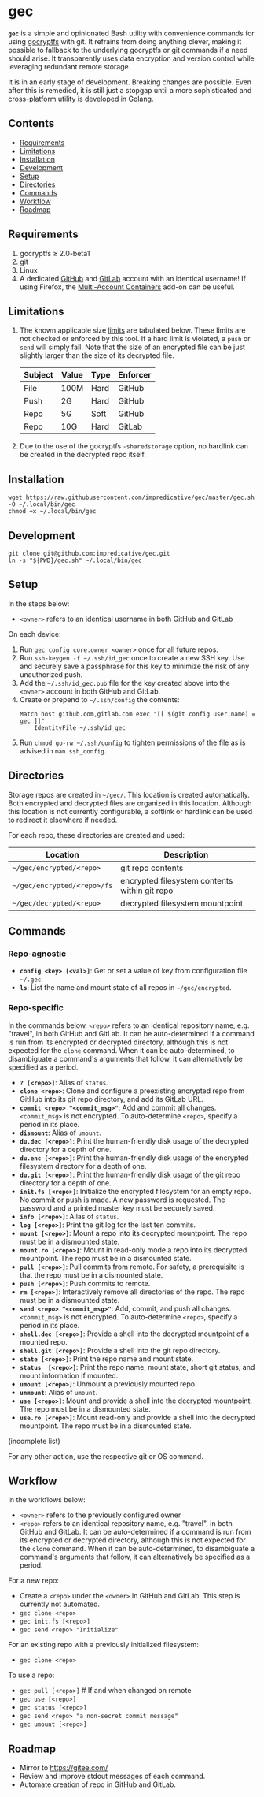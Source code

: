 # gec

**`gec`** is a simple and opinionated Bash utility with convenience commands for using [gocryptfs](https://github.com/rfjakob/gocryptfs) with git.
It refrains from doing anything clever, making it possible to fallback to the underlying gocryptfs or git commands if a need should arise.
It transparently uses data encryption and version control while leveraging redundant remote storage.

It is in an early stage of development. Breaking changes are possible.
Even after this is remedied, it is still just a stopgap until a more sophisticated and cross-platform utility is developed in Golang.

## Contents
* [Requirements](#requirements)
* [Limitations](#limitations)
* [Installation](#installation)
* [Development](#development)
* [Setup](#setup)
* [Directories](#directories)
* [Commands](#commands)
* [Workflow](#workflow)
* [Roadmap](#roadmap)

## Requirements
1. gocryptfs ≥ 2.0-beta1
1. git
1. Linux
1. A dedicated [GitHub](https://github.com/) and [GitLab](https://gitlab.com/) account with an identical username!
If using Firefox, the [Multi-Account Containers](https://addons.mozilla.org/en-US/firefox/addon/multi-account-containers/) add-on can be useful.

## Limitations
1. The known applicable size [limits](https://stackoverflow.com/a/59479166/) are tabulated below.
These limits are not checked or enforced by this tool. If a hard limit is violated, a `push` or `send` will simply fail.
Note that the size of an encrypted file can be just slightly larger than the size of its decrypted file.

    | Subject | Value | Type | Enforcer |
    |---------|-------|------|----------|
    | File    | 100M  | Hard | GitHub   |
    | Push    | 2G    | Hard | GitHub   |
    | Repo    | 5G    | Soft | GitHub   |
    | Repo    | 10G   | Hard | GitLab   |

1. Due to the use of the gocryptfs `-sharedstorage` option, no hardlink can be created in the decrypted repo itself.

## Installation
```shell script
wget https://raw.githubusercontent.com/impredicative/gec/master/gec.sh -O ~/.local/bin/gec
chmod +x ~/.local/bin/gec
```

## Development
```shell script
git clone git@github.com:impredicative/gec.git
ln -s "${PWD}/gec.sh" ~/.local/bin/gec
```

## Setup
In the steps below:
* `<owner>` refers to an identical username in both GitHub and GitLab

On each device:
1. Run `gec config core.owner <owner>` once for all future repos.
1. Run `ssh-keygen -f ~/.ssh/id_gec` once to create a new SSH key. Use and securely save a passphrase for this key to minimize the risk of any unauthorized push.
1. Add the `~/.ssh/id_gec.pub` file for the key created above into the `<owner>` account in both GitHub and GitLab.
1. Create or prepend to `~/.ssh/config` the contents:
    ```shell script
    Match host github.com,gitlab.com exec "[[ $(git config user.name) = gec ]]"
        IdentityFile ~/.ssh/id_gec
    ```
1. Run `chmod go-rw ~/.ssh/config` to tighten permissions of the file as is advised in `man ssh_config`.

## Directories
Storage repos are created in `~/gec/`. This location is created automatically. Both encrypted and decrypted files are organized in this location.
Although this location is not currently configurable, a softlink or hardlink can be used to redirect it elsewhere if needed.

For each repo, these directories are created and used:

| Location                    | Description                                   |
|-----------------------------|-----------------------------------------------|
| `~/gec/encrypted/<repo>`    | git repo contents                             |
| `~/gec/encrypted/<repo>/fs` | encrypted filesystem contents within git repo |
| `~/gec/decrypted/<repo>`    | decrypted filesystem mountpoint               |

## Commands
### Repo-agnostic
* **`config <key> [<val>]`**: Get or set a value of key from configuration file `~/.gec`.
* **`ls`**: List the name and mount state of all repos in `~/gec/encrypted`.

### Repo-specific
In the commands below, `<repo>` refers to an identical repository name, e.g. "travel", in both GitHub and GitLab.
It can be auto-determined if a command is run from its encrypted or decrypted directory, although this is not expected for the `clone` command.
When it can be auto-determined, to disambiguate a command's arguments that follow, it can alternatively be specified as a period.

* **`? [<repo>]`**: Alias of `status`.
* **`clone <repo>`**: Clone and configure a preexisting encrypted repo from GitHub into its git repo directory, and add its GitLab URL.
* **`commit <repo> "<commit_msg>"`**: Add and commit all changes. `<commit_msg>` is not encrypted. To auto-determine `<repo>`, specify a period in its place.
* **`dismount`**: Alias of `umount`.
* **`du.dec [<repo>]`**:  Print the human-friendly disk usage of the decrypted directory for a depth of one.
* **`du.enc [<repo>]`**:  Print the human-friendly disk usage of the encrypted filesystem directory for a depth of one.
* **`du.git [<repo>]`**:  Print the human-friendly disk usage of the git repo directory for a depth of one.
* **`init.fs [<repo>]`**: Initialize the encrypted filesystem for an empty repo. No commit or push is made. A new password is requested. The password and a printed master key must be securely saved.
* **`info [<repo>]`**: Alias of `status`.
* **`log [<repo>]`**: Print the git log for the last ten commits.
* **`mount [<repo>]`**: Mount a repo into its decrypted mountpoint. The repo must be in a dismounted state.
* **`mount.ro [<repo>]`**: Mount in read-only mode a repo into its decrypted mountpoint. The repo must be in a dismounted state.
* **`pull [<repo>]`**: Pull commits from remote. For safety, a prerequisite is that the repo must be in a dismounted state.
* **`push [<repo>]`**: Push commits to remote.
* **`rm [<repo>]`**: Interactively remove all directories of the repo. The repo must be in a dismounted state.
* **`send <repo> "<commit_msg>"`**: Add, commit, and push all changes. `<commit_msg>` is not encrypted. To auto-determine `<repo>`, specify a period in its place.
* **`shell.dec [<repo>]`**: Provide a shell into the decrypted mountpoint of a mounted repo.
* **`shell.git [<repo>]`**: Provide a shell into the git repo directory.
* **`state [<repo>]`**: Print the repo name and mount state.
* **`status  [<repo>]`**: Print the repo name, mount state, short git status, and mount information if mounted.
* **`umount [<repo>]`**: Unmount a previously mounted repo.
* **`unmount`**: Alias of `umount`.
* **`use [<repo>]`**: Mount and provide a shell into the decrypted mountpoint. The repo must be in a dismounted state.
* **`use.ro [<repo>]`**: Mount read-only and provide a shell into the decrypted mountpoint. The repo must be in a dismounted state.

(incomplete list)

For any other action, use the respective git or OS command.

## Workflow
In the workflows below:
* `<owner>` refers to the previously configured owner
* `<repo>` refers to an identical repository name, e.g. "travel", in both GitHub and GitLab.
It can be auto-determined if a command is run from its encrypted or decrypted directory, although this is not expected for the `clone` command.
When it can be auto-determined, to disambiguate a command's arguments that follow, it can alternatively be specified as a period.

For a new repo:
* Create a `<repo>` under the `<owner>` in GitHub and GitLab. This step is currently not automated.
* `gec clone <repo>`
* `gec init.fs [<repo>]`
* `gec send <repo> "Initialize"`

For an existing repo with a previously initialized filesystem:
* `gec clone <repo>`

To use a repo:
* `gec pull [<repo>]`  # If and when changed on remote
* `gec use [<repo>]`
* `gec status [<repo>]`
* `gec send <repo> "a non-secret commit message"`
* `gec umount [<repo>]`

## Roadmap
* Mirror to https://gitee.com/
* Review and improve stdout messages of each command.
* Automate creation of repo in GitHub and GitLab.
